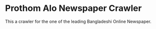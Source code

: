 # Prothom Alo Newspaper Crawler
This a crawler for the one of  the leading Bangladeshi Online Newspaper. 
 
